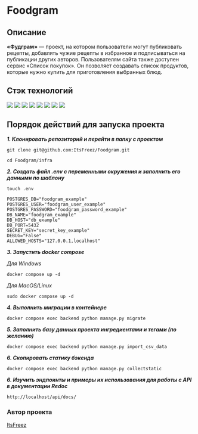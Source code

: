 # Foodgram

## Описание

**«Фудграм»** — проект, на котором пользователи могут публиковать рецепты, добавлять чужие рецепты в избранное и подписываться на публикации других авторов. Пользователям сайта также доступен сервис «Список покупок». Он позволяет создавать список продуктов, которые нужно купить для приготовления выбранных блюд.

## Стэк технологий

![](https://img.shields.io/badge/Python-3.9-black?style=flat&logo=python) 
![](https://img.shields.io/badge/Django-3.2.3-black?style=flat&logo=django)
![](https://img.shields.io/badge/DjangoRestFramework-3.12.4-black?style=flat&)
![](https://img.shields.io/badge/Djoser-2.1.0-black?style=flat&logo=djoser) 
![](https://img.shields.io/badge/Docker-black?style=flat&logo=docker)
![](https://img.shields.io/badge/Gunicorn-20.1-black?style=flat&logo=gunicorn)
![](https://img.shields.io/badge/Nginx-1.19.3-black?style=flat&logo=nginx)
![](https://img.shields.io/badge/PostgreSQL-13.0-black?style=flat&logo=postgresql)

## Порядок действий для запуска проекта

***1. Клонировать репозиторий и перейти в папку c проектом***

```shell
git clone git@github.com:ItsFreez/Foodgram.git
```

```shell
cd Foodgram/infra
```

***2. Создать файл .env с переменными окружения и заполнить его данными по шаблону***

```shell
touch .env
```

```shell
POSTGRES_DB="foodgram_example"
POSTGRES_USER="foodgram_user_example"
POSTGRES_PASSWORD="foodgram_password_example"
DB_NAME="foodgram_example"
DB_HOST="db_example"
DB_PORT=5432
SECRET_KEY="secret_key_example"
DEBUG="False"
ALLOWED_HOSTS="127.0.0.1,localhost"
```

***3. Запустить docker compose***

*Для Windows*
```shell
docker compose up -d
```

*Для MacOS/Linux*
```shell
sudo docker compose up -d
```

***4. Выполнить миграции в контейнере***

```shell
docker compose exec backend python manage.py migrate
```

***5. Заполнить базу данных проекта ингредиентами и тегами (по желанию)***

```shell
docker compose exec backend python manage.py import_csv_data
```

***6. Скопировать статику бэкенда***

```shell
docker compose exec backend python manage.py collectstatic
```

***6. Изучить эндпоинты и примеры их использования для работы с API в документации Redoc***

```shell
http://localhost/api/docs/
```

### Автор проекта

[ItsFreez](https://github.com/ItsFreez)
